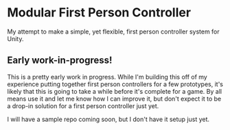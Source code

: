 # Modular First Person Controller

My attempt to make a simple, yet flexible, first person controller system for Unity.


## Early work-in-progress!

This is a pretty early work in progress. While I'm building this off of my experience putting together first person controllers for a few prototypes, it's likely that this is going to take a while before it's complete for a game. By all means use it and let me know how I can improve it, but don't expect it to be a drop-in solution for a first person controller just yet.

I will have a sample repo coming soon, but I don't have it setup just yet.
